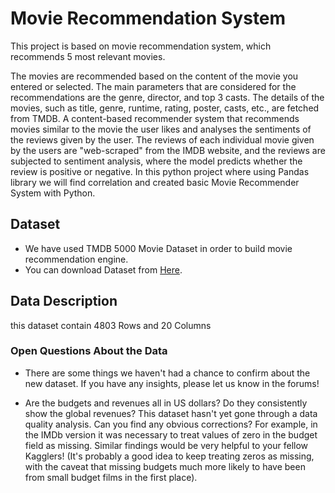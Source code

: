 # Movie Recommendation System
This project is based on movie recommendation system, which recommends 5 most relevant movies.

The movies are recommended based on the content of the movie you entered or selected. The main parameters that are considered for the recommendations are the genre, director, and top 3 casts. The details of the movies, such as title, genre, runtime, rating, poster, casts, etc., are fetched from TMDB. A content-based recommender system that recommends movies similar to the movie the user likes and analyses the sentiments of the reviews given by the user.
The reviews of each individual movie given by the users are "web-scraped" from the IMDB website, and the reviews are subjected to sentiment analysis, where the model predicts whether the review is positive or negative. In this python project where using Pandas library we will find correlation and created basic Movie Recommender System with Python.

## Dataset
- We have used TMDB 5000 Movie Dataset in order to build movie recommendation engine.
- You can download Dataset from [Here](https://www.kaggle.com/datasets/tmdb/tmdb-movie-metadata?select=tmdb_5000_movies.csv).

## Data Description

this dataset contain 4803 Rows and 20 Columns

### Open Questions About the Data
- There are some things we haven't had a chance to confirm about the new dataset. If you have any insights, please let us know in the forums!

- Are the budgets and revenues all in US dollars? Do they consistently show the global revenues?
This dataset hasn't yet gone through a data quality analysis. Can you find any obvious corrections? For example, in the IMDb version it was necessary to treat values of zero in the budget field as missing. Similar findings would be very helpful to your fellow Kagglers! (It's probably a good idea to keep treating zeros as missing, with the caveat that missing budgets much more likely to have been from small budget films in the first place).
